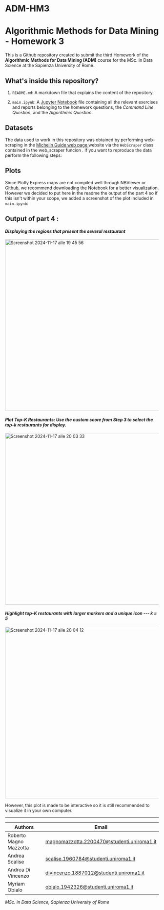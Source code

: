 # ADM-HM3

# Algorithmic Methods for Data Mining - Homework 3

 This is a Github repository created to submit the third Homework of the **Algorithmic Methods for Data Mining (ADM)** course for the MSc. in Data Science at the Sapienza University of Rome.


## What's inside this repository?

1. `README.md`: A markdown file that explains the content of the repository.

2. `main.ipynb`: A [Jupyter Notebook](https://github.com/robertomagno1/ADM-HM3/blob/main/main.ipynb) file containing all the relevant exercises and reports belonging to the homework questions, the *Command Line Question*, and the *Algorithmic Question*.

 ## Datasets

 The data used to work in this repository was obtained by performing web-scraping in the [Michelin Guide web page ](https://guide.michelin.com/en/it/restaurants) website via the `WebScraper` class contained in the web_scraper funcion . If you want to reproduce the data perform the following steps:



## Plots

Since Plotly Express maps are not compiled well through NBViewer or Github, we recommend downloading the Notebook for a better visualization. 
However we decided to put here in the readme the output of the part 4 so if this isn't within your scope, we added a screenshot of the plot included in `main.ipynb`:

## **Output of part 4 :**

#### *Displaying the regions that present the several restaurant*

<img width="560" alt="Screenshot 2024-11-17 alle 19 45 56" src="https://github.com/user-attachments/assets/ad1a8655-8c44-425e-8da2-61dfd958dd1f">

#### *Plot Top-K Restaurants: Use the custom score from Step 3 to select the top-k restaurants for display.*

<img width="560" alt="Screenshot 2024-11-17 alle 20 03 33" src="https://github.com/user-attachments/assets/f1ec48f6-26f5-4560-9c4c-78a0ed140921">

####  *Highlight top-K restaurants with larger markers and a unique icon --- k = 5*

<img width="560" alt="Screenshot 2024-11-17 alle 20 04 12" src="https://github.com/user-attachments/assets/9b85c804-908b-4fb8-b286-ae2bf0f5826b">

 However, this plot is made to be interactive so it is still recommended to visualize it in your own computer.

---

| **Authors**          | **Email**                                      |
|-----------------------|-----------------------------------------------|
| Roberto Magno Mazzotta | magnomazzotta.2200470@studenti.uniroma1.it   |
| Andrea Scalise | scalise.1960784@studenti.uniroma1.it |
| Andrea Di Vincenzo | divincenzo.1887012@studenti.uniroma1.it |
| Myriam Obialo  | obialo.1942326@studenti.uniroma1.it  |

 

 *MSc. in Data Science, Sapienza University of Rome*



